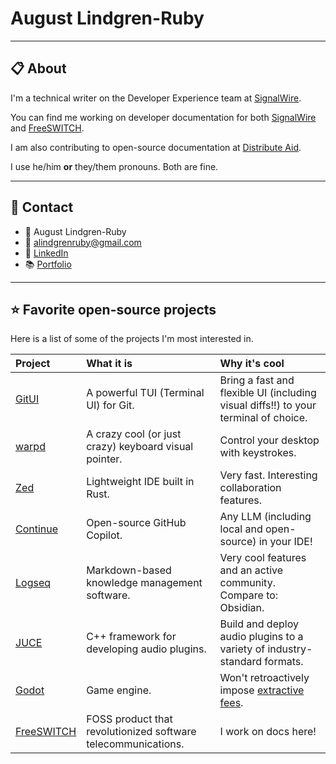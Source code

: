 # August Lindgren-Ruby

---

## 📋 About

I'm a technical writer on the Developer Experience team at [SignalWire](https://signalwire.com/). 

You can find me working on developer documentation for both [SignalWire](https://developer.signalwire.com) and [FreeSWITCH](https://github.com/signalwire/freeswitch-docs).

I am also contributing to open-source documentation at [Distribute Aid](https://github.com/distributeaid).

I use he/him **or** they/them pronouns. Both are fine.

---

## 💬 Contact

- 👷 August Lindgren-Ruby
- 💌 alindgrenruby@gmail.com
- 🤝 [LinkedIn](https://www.linkedin.com/in/august-lr/)
- 📚 [Portfolio](https://www.notion.so/august-lr/August-Lindgren-Ruby-6aa1ddc4ab3f44ecb12d15ffaf5ed97f)

---

## ⭐️ Favorite open-source projects

Here is a list of some of the projects I'm most interested in.

|Project|What it is|Why it's cool|
|:--|:--|:--|
|[GitUI](https://github.com/extrawurst/gitui)|A powerful TUI (Terminal UI) for Git. |Bring a fast and flexible UI (including visual diffs!!) to your terminal of choice.|
|[warpd](https://github.com/rvaiya/warpd)|A crazy cool (or just crazy) keyboard visual pointer. |Control your desktop with keystrokes.|
|[Zed](https://github.com/zed-industries/zed)|Lightweight IDE built in Rust. |Very fast. Interesting collaboration features.|
|[Continue](https://github.com/continuedev/continue)|Open-source GitHub Copilot.|Any LLM (including local and open-source) in your IDE!|
|[Logseq](https://github.com/logseq/logseq)|Markdown-based knowledge management software.|Very cool features and an active community. Compare to: Obsidian.|
|[JUCE](https://github.com/juce-framework/JUCE)|C++ framework for developing audio plugins.|Build and deploy audio plugins to a variety of industry-standard formats.|
|[Godot](https://github.com/godotengine/godot)|Game engine.|Won't retroactively impose [extractive fees](https://en.wikipedia.org/wiki/Unity_(game_engine)#Runtime_fee_reception).|
|[FreeSWITCH](https://github.com/signalwire/freeswitch)|FOSS product that revolutionized software telecommunications.|I work on docs here!|
